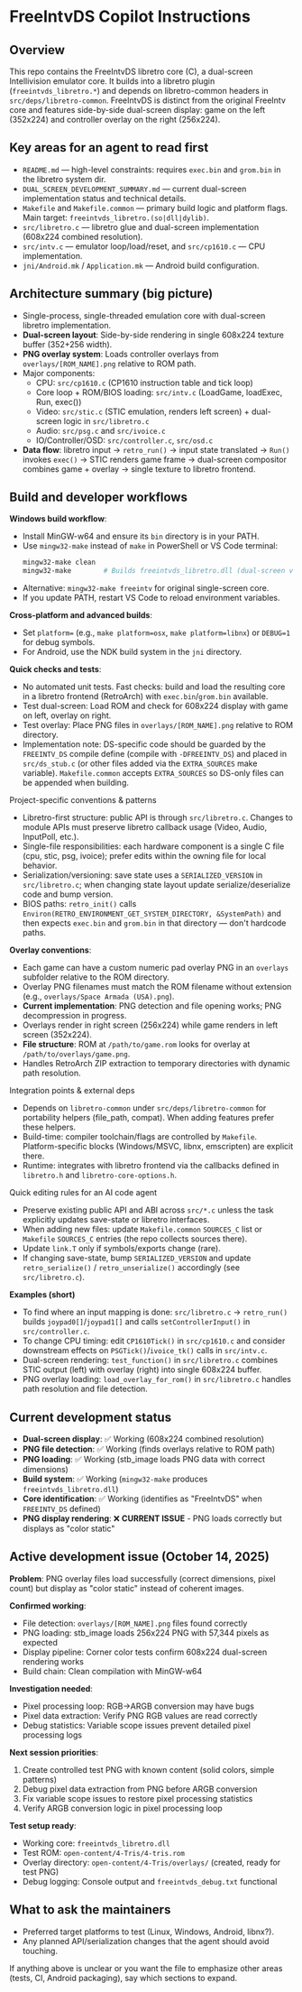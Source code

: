 # FreeIntvDS Copilot Instructions

## Overview
This repo contains the FreeIntvDS libretro core (C), a dual-screen Intellivision emulator core. It builds into a libretro plugin (`freeintvds_libretro.*`) and depends on libretro-common headers in `src/deps/libretro-common`. FreeIntvDS is distinct from the original FreeIntv core and features side-by-side dual-screen display: game on the left (352x224) and controller overlay on the right (256x224).

## Key areas for an agent to read first
- `README.md` — high-level constraints: requires `exec.bin` and `grom.bin` in the libretro system dir.
- `DUAL_SCREEN_DEVELOPMENT_SUMMARY.md` — current dual-screen implementation status and technical details.
- `Makefile` and `Makefile.common` — primary build logic and platform flags. Main target: `freeintvds_libretro.(so|dll|dylib)`.
- `src/libretro.c` — libretro glue and dual-screen implementation (608x224 combined resolution).
- `src/intv.c` — emulator loop/load/reset, and `src/cp1610.c` — CPU implementation.
- `jni/Android.mk` / `Application.mk` — Android build configuration.

## Architecture summary (big picture)
- Single-process, single-threaded emulation core with dual-screen libretro implementation.
- **Dual-screen layout**: Side-by-side rendering in single 608x224 texture buffer (352+256 width).
- **PNG overlay system**: Loads controller overlays from `overlays/[ROM_NAME].png` relative to ROM path.
- Major components:
  - CPU: `src/cp1610.c` (CP1610 instruction table and tick loop)
  - Core loop + ROM/BIOS loading: `src/intv.c` (LoadGame, loadExec, Run, exec())
  - Video: `src/stic.c` (STIC emulation, renders left screen) + dual-screen logic in `src/libretro.c`
  - Audio: `src/psg.c` and `src/ivoice.c`
  - IO/Controller/OSD: `src/controller.c`, `src/osd.c`
- **Data flow**: libretro input → `retro_run()` → input state translated → `Run()` invokes `exec()` → STIC renders game frame → dual-screen compositor combines game + overlay → single texture to libretro frontend.

## Build and developer workflows
 **Windows build workflow**:
 - Install MinGW-w64 and ensure its `bin` directory is in your PATH.
 - Use `mingw32-make` instead of `make` in PowerShell or VS Code terminal:
   ```powershell
   mingw32-make clean
   mingw32-make        # Builds freeintvds_libretro.dll (dual-screen version)
   ```
 - Alternative: `mingw32-make freeintv` for original single-screen core.
 - If you update PATH, restart VS Code to reload environment variables.

 **Cross-platform and advanced builds**:
 - Set `platform=` (e.g., `make platform=osx`, `make platform=libnx`) or `DEBUG=1` for debug symbols.
 - For Android, use the NDK build system in the `jni` directory.

 **Quick checks and tests**:
 - No automated unit tests. Fast checks: build and load the resulting core in a libretro frontend (RetroArch) with `exec.bin`/`grom.bin` available.
 - Test dual-screen: Load ROM and check for 608x224 display with game on left, overlay on right.
 - Test overlay: Place PNG files in `overlays/[ROM_NAME].png` relative to ROM directory.
- Implementation note: DS-specific code should be guarded by the `FREEINTV_DS` compile define (compile with `-DFREEINTV_DS`) and placed in `src/ds_stub.c` (or other files added via the `EXTRA_SOURCES` make variable). `Makefile.common` accepts `EXTRA_SOURCES` so DS-only files can be appended when building.

Project-specific conventions & patterns
- Libretro-first structure: public API is through `src/libretro.c`. Changes to module APIs must preserve libretro callback usage (Video, Audio, InputPoll, etc.).
- Single-file responsibilities: each hardware component is a single C file (cpu, stic, psg, ivoice); prefer edits within the owning file for local behavior.
- Serialization/versioning: save state uses a `SERIALIZED_VERSION` in `src/libretro.c`; when changing state layout update serialize/deserialize code and bump version.
- BIOS paths: `retro_init()` calls `Environ(RETRO_ENVIRONMENT_GET_SYSTEM_DIRECTORY, &SystemPath)` and then expects `exec.bin` and `grom.bin` in that directory — don't hardcode paths.

**Overlay conventions**:
- Each game can have a custom numeric pad overlay PNG in an `overlays` subfolder relative to the ROM directory.
- Overlay PNG filenames must match the ROM filename without extension (e.g., `overlays/Space Armada (USA).png`).
- **Current implementation**: PNG detection and file opening works; PNG decompression in progress.
- Overlays render in right screen (256x224) while game renders in left screen (352x224).
- **File structure**: ROM at `/path/to/game.rom` looks for overlay at `/path/to/overlays/game.png`.
- Handles RetroArch ZIP extraction to temporary directories with dynamic path resolution.

Integration points & external deps
- Depends on `libretro-common` under `src/deps/libretro-common` for portability helpers (file_path, compat). When adding features prefer these helpers.
- Build-time: compiler toolchain/flags are controlled by `Makefile`. Platform-specific blocks (Windows/MSVC, libnx, emscripten) are explicit there.
- Runtime: integrates with libretro frontend via the callbacks defined in `libretro.h` and `libretro-core-options.h`.

Quick editing rules for an AI code agent
- Preserve existing public API and ABI across `src/*.c` unless the task explicitly updates save-state or libretro interfaces.
- When adding new files: update `Makefile.common` `SOURCES_C` list or `Makefile` `SOURCES_C` entries (the repo collects sources there).
- Update `link.T` only if symbols/exports change (rare).
- If changing save-state, bump `SERIALIZED_VERSION` and update `retro_serialize()` / `retro_unserialize()` accordingly (see `src/libretro.c`).

**Examples (short)**
- To find where an input mapping is done: `src/libretro.c` -> `retro_run()` builds `joypad0[]`/`joypad1[]` and calls `setControllerInput()` in `src/controller.c`.
- To change CPU timing: edit `CP1610Tick()` in `src/cp1610.c` and consider downstream effects on `PSGTick()`/`ivoice_tk()` calls in `src/intv.c`.
- Dual-screen rendering: `test_function()` in `src/libretro.c` combines STIC output (left) with overlay (right) into single 608x224 buffer.
- PNG overlay loading: `load_overlay_for_rom()` in `src/libretro.c` handles path resolution and file detection.

## Current development status
- **Dual-screen display**: ✅ Working (608x224 combined resolution)
- **PNG file detection**: ✅ Working (finds overlays relative to ROM path)
- **PNG loading**: ✅ Working (stb_image loads PNG data with correct dimensions)
- **Build system**: ✅ Working (`mingw32-make` produces `freeintvds_libretro.dll`)
- **Core identification**: ✅ Working (identifies as "FreeIntvDS" when `FREEINTV_DS` defined)
- **PNG display rendering**: ❌ **CURRENT ISSUE** - PNG loads correctly but displays as "color static"

## Active development issue (October 14, 2025)
**Problem**: PNG overlay files load successfully (correct dimensions, pixel count) but display as "color static" instead of coherent images.

**Confirmed working**:
- File detection: `overlays/[ROM_NAME].png` files found correctly
- PNG loading: stb_image loads 256x224 PNG with 57,344 pixels as expected
- Display pipeline: Corner color tests confirm 608x224 dual-screen rendering works
- Build chain: Clean compilation with MinGW-w64

**Investigation needed**:
- Pixel processing loop: RGB→ARGB conversion may have bugs
- Pixel data extraction: Verify PNG RGB values are read correctly
- Debug statistics: Variable scope issues prevent detailed pixel processing logs

**Next session priorities**:
1. Create controlled test PNG with known content (solid colors, simple patterns)
2. Debug pixel data extraction from PNG before ARGB conversion
3. Fix variable scope issues to restore pixel processing statistics
4. Verify ARGB conversion logic in pixel processing loop

**Test setup ready**:
- Working core: `freeintvds_libretro.dll`
- Test ROM: `open-content/4-Tris/4-tris.rom`
- Overlay directory: `open-content/4-Tris/overlays/` (created, ready for test PNG)
- Debug logging: Console output and `freeintvds_debug.txt` functional

## What to ask the maintainers
- Preferred target platforms to test (Linux, Windows, Android, libnx?).
- Any planned API/serialization changes that the agent should avoid touching.

If anything above is unclear or you want the file to emphasize other areas (tests, CI, Android packaging), say which sections to expand.
